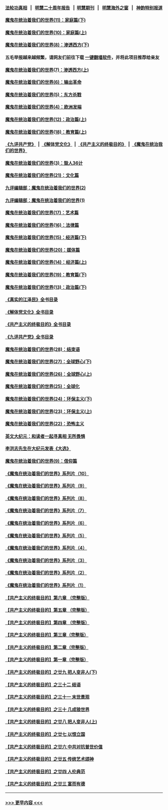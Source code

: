 #### [法轮功真相](https://github.com/gfw-breaker/truth/blob/master/README.md?t=0) &nbsp;&nbsp;|&nbsp;&nbsp; [明慧二十周年报告](https://github.com/gfw-breaker/mh-reports/blob/master/README.md?t=0) &nbsp;&nbsp;|&nbsp;&nbsp;[明慧期刊](https://github.com/gfw-breaker/mh-qikan) &nbsp;&nbsp;|&nbsp;&nbsp; [明慧海外之窗](https://github.com/gfw-breaker/mh-news/blob/master/README.md?t=0) &nbsp;&nbsp;|&nbsp;&nbsp; [神韵特别报道](https://github.com/gfw-breaker/mh-news/blob/master/shenyun.md?t=0)
#### [魔鬼在统治着我们的世界(11)：家庭篇(下)](../pages/nsc422/n10440961.md?t=12091501) 
#### [魔鬼在统治着我们的世界(10)：家庭篇(上)](../pages/nsc422/n10435448.md?t=12091501) 
#### [魔鬼在统治着我们的世界(8)：渗透西方(下)](../pages/nsc422/n10429603.md?t=12091501) 
#### 五毛举报越来越频繁，请网友们前往下载 [一键翻墙软件](https://github.com/gfw-breaker/ssr-accounts)，并将此项目推荐给亲友
#### [魔鬼在统治着我们的世界(7)：渗透西方(上)](../pages/nsc422/n10426013.md?t=12091501) 
#### [魔鬼在统治着我们的世界(6)：输出革命](../pages/nsc422/n10421536.md?t=12091501) 
#### [魔鬼在统治着我们的世界(5)：东方杀戮](../pages/nsc422/n10417707.md?t=12091501) 
#### [魔鬼在统治着我们的世界(4)：欧洲发端](../pages/nsc422/n10414890.md?t=12091501) 
#### [魔鬼在统治着我们的世界(12)：政治篇(上)](../pages/nsc422/n10444576.md?t=12091501) 
#### [魔鬼在统治着我们的世界(18)：教育篇(上)](../pages/nsc422/n10526970.md?t=12091501) 
#### [《九评共产党》](https://github.com/begood0513/9ping.md/blob/master/README.md) &nbsp;|&nbsp; [《解体党文化》](../../../../jtdwh.md/blob/master/README.md)  &nbsp;|&nbsp; [《共产主义的终极目的》](../../../../gczydzjmd.md/blob/master/README.md) &nbsp;|&nbsp; [《魔鬼在统治我们的世界》](../../../../mgztzwmdsj.md/blob/master/README.md) 
#### [魔鬼在统治着我们的世界(3)：毁人36计](../pages/nsc422/n10411583.md?t=12091501) 
#### [魔鬼在统治着我们的世界(21)：文化篇](../pages/nsc422/n10597706.md?t=12091501) 
#### [九评编辑部：魔鬼在统治着我们的世界(2)](../pages/nsc422/n10410036.md?t=12091501) 
#### [九评编辑部：魔鬼在统治着我们的世界(1)](../pages/nsc422/n10406825.md?t=12091501) 
#### [魔鬼在统治着我们的世界(17)：艺术篇](../pages/nsc422/n10499093.md?t=12091501) 
#### [魔鬼在统治着我们的世界(16)：法律篇](../pages/nsc422/n10485969.md?t=12091501) 
#### [魔鬼在统治着我们的世界(15)：经济篇(下)](../pages/nsc422/n10469975.md?t=12091501) 
#### [魔鬼在统治着我们的世界(20)：媒体篇](../pages/nsc422/n10586579.md?t=12091501) 
#### [魔鬼在统治着我们的世界(14)：经济篇(上)](../pages/nsc422/n10457370.md?t=12091501) 
#### [魔鬼在统治着我们的世界(19)：教育篇(下)](../pages/nsc422/n10564808.md?t=12091501) 
#### [魔鬼在统治着我们的世界(13)：政治篇(下)](../pages/nsc422/n10448270.md?t=12091501) 
#### [《真实的江泽民》全书目录](../pages/nsc422/n13721399.md?t=12091501) 
#### [《解体党文化》全书目录](../pages/nsc422/n13721157.md?t=12091501) 
#### [《共产主义的终极目的》全书目录](../pages/nsc422/n13721048.md?t=12091501) 
#### [《九评共产党》全书目录](../pages/nsc422/n13708085.md?t=12091501) 
#### [魔鬼在统治着我们的世界(28)：结束语](../pages/nsc422/n10936246.md?t=12091501) 
#### [魔鬼在统治着我们的世界(27)：全球野心(下)](../pages/nsc422/n10928319.md?t=12091501) 
#### [魔鬼在统治着我们的世界(26)：全球野心(上)](../pages/nsc422/n10900318.md?t=12091501) 
#### [魔鬼在统治着我们的世界(25)：全球化](../pages/nsc422/n10788205.md?t=12091501) 
#### [魔鬼在统治着我们的世界(24)：环保主义(下)](../pages/nsc422/n10695307.md?t=12091501) 
#### [魔鬼在统治着我们的世界(23)：环保主义(上)](../pages/nsc422/n10688613.md?t=12091501) 
#### [魔鬼在统治着我们的世界(22)：恐怖主义](../pages/nsc422/n10614727.md?t=12091501) 
#### [英文大纪元：和读者一起寻真相 无所畏惧](../pages/nsc422/n12542027.md?t=12091501) 
#### [李洪志先生在大纪元发表《大选》](../pages/nsc422/n12534746.md?t=12091501) 
#### [魔鬼在统治着我们的世界(9)：信仰篇](../pages/nsc422/n10432159.md?t=12091501) 
#### [《魔鬼在统治着我们的世界》系列片（10）](../pages/nsc422/n12292670.md?t=12091501) 
#### [《魔鬼在统治着我们的世界》系列片（9）](../pages/nsc422/n12290859.md?t=12091501) 
#### [《魔鬼在统治着我们的世界》系列片（8）](../pages/nsc422/n12287445.md?t=12091501) 
#### [《魔鬼在统治着我们的世界》系列片（7）](../pages/nsc422/n12283425.md?t=12091501) 
#### [《魔鬼在统治着我们的世界》系列片（6）](../pages/nsc422/n12282314.md?t=12091501) 
#### [《魔鬼在统治着我们的世界》系列片（5）](../pages/nsc422/n12281419.md?t=12091501) 
#### [《魔鬼在统治着我们的世界》系列片（4）](../pages/nsc422/n12274024.md?t=12091501) 
#### [《魔鬼在统治着我们的世界》系列片（3）](../pages/nsc422/n12271322.md?t=12091501) 
#### [《魔鬼在统治着我们的世界》系列片（2）](../pages/nsc422/n12269049.md?t=12091501) 
#### [《魔鬼在统治着我们的世界》系列片（1）](../pages/nsc422/n12267575.md?t=12091501) 
#### [【共产主义的终极目的】第六章 （完整版）](../pages/nsc422/n11428913.md?t=12091501) 
#### [【共产主义的终极目的】第五章 （完整版）](../pages/nsc422/n11428912.md?t=12091501) 
#### [【共产主义的终极目的】第四章 （完整版）](../pages/nsc422/n11428907.md?t=12091501) 
#### [【共产主义的终极目的】第三章（完整版）](../pages/nsc422/n11428848.md?t=12091501) 
#### [【共产主义的终极目的】第二章（完整版）](../pages/nsc422/n11428831.md?t=12091501) 
#### [【共产主义的终极目的】第一章（完整版）](../pages/nsc422/n11417651.md?t=12091501) 
#### [【共产主义的终极目的】之廿九 把人变非人(下)](../pages/nsc422/n11344140.md?t=12091501) 
#### [【共产主义的终极目的】之三十二 结语](../pages/nsc422/n11360535.md?t=12091501) 
#### [【共产主义的终极目的】之三十一 末世景观](../pages/nsc422/n11351129.md?t=12091501) 
#### [【共产主义的终极目的】之三十 几成狼世界](../pages/nsc422/n11348280.md?t=12091501) 
#### [【共产主义的终极目的】之廿八 把人变非人(上)](../pages/nsc422/n11340492.md?t=12091501) 
#### [【共产主义的终极目的】之廿七 以恨立国](../pages/nsc422/n11336944.md?t=12091501) 
#### [【共产主义的终极目的】之廿六 中共对抗普世价值](../pages/nsc422/n11324785.md?t=12091501) 
#### [【共产主义的终极目的】之廿五 传统艺术颂神](../pages/nsc422/n11296396.md?t=12091501) 
#### [【共产主义的终极目的】之廿四 人伦典范](../pages/nsc422/n11296397.md?t=12091501) 
#### [【共产主义的终极目的】之廿三 富而有德](../pages/nsc422/n11283598.md?t=12091501) 

----
#### [ >>> 更早内容 <<< ](../indexes/nsc422-earlier.md)
